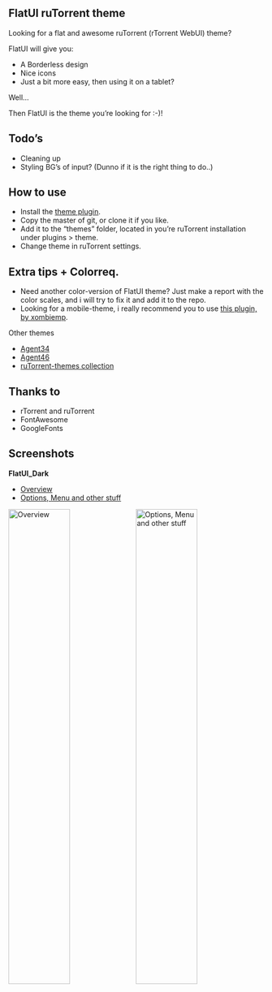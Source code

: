 FlatUI ruTorrent theme
------------------------------
Looking for a flat and awesome ruTorrent (rTorrent WebUI) theme?

FlatUI will give you:
* A Borderless design
* Nice icons
* Just a bit more easy, then using it on a tablet?

Well… 

Then FlatUI is the theme you’re looking for :-)!

Todo’s
------------------------------
* Cleaning up
* Styling BG’s of input? (Dunno if it is the right thing to do..)

How to use
------------------------------
* Install the [theme plugin](https://code.google.com/p/rutorrent/wiki/PluginTheme).
* Copy the master of git, or clone it if you like.
* Add it to the “themes” folder, located in you’re ruTorrent installation under plugins > theme.
* Change theme in ruTorrent settings.

Extra tips + Colorreq.
------------------------------
* Need another color-version of FlatUI theme? Just make a report with the color scales, and i will try to fix it and add it to the repo.
* Looking for a mobile-theme, i really recommend you to use [this plugin, by xombiemp](https://github.com/xombiemp/rutorrentMobile).

Other themes
* [Agent34](https://code.google.com/p/agent34/)
* [Agent46](https://code.google.com/p/agent46/)
* [ruTorrent-themes collection](https://github.com/InAnimaTe/rutorrent-themes/)

Thanks to
------------------------------
* rTorrent and ruTorrent
* FontAwesome
* GoogleFonts

Screenshots
------------------------------
__FlatUI_Dark__
* [Overview](http://i.imgur.com/JG8QhqQ.png)
* [Options, Menu and other stuff](http://i.imgur.com/9UIIN6N.png)

<img title="Overview" src="http://i.imgur.com/JG8QhqQ.png" width="49%"> <img title="Options, Menu and other stuff" src="http://i.imgur.com/9UIIN6N.png" width="49%">
